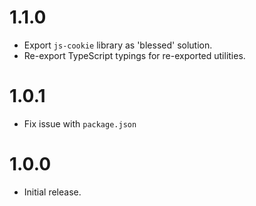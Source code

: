 # 1.1.0

- Export `js-cookie` library as 'blessed' solution.
- Re-export TypeScript typings for re-exported utilities.

# 1.0.1

- Fix issue with `package.json`

# 1.0.0

- Initial release.
